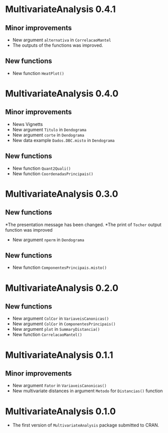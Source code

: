 # MultivariateAnalysis 0.4.1
## Minor improvements
* New argument `alternativa` in `CorrelacaoMantel`
* The outputs of the functions was improved.

## New functions
* New function `HeatPlot()`

# MultivariateAnalysis 0.4.0
## Minor improvements
* News Vignetts
* New argument `Titulo` in `Dendograma`
* New argument `corte` in `Dendograma`
* New data example `Dados.DBC.misto` in `Dendograma`

## New functions
* New function `Quant2Quali()`
* New function `CoordenadasPrincipais()`


# MultivariateAnalysis 0.3.0
## New functions
*The presentation message has been changed. 
*The print of `Tocher` output function was improved
* New argument `nperm` in `Dendograma`

## New functions
* New function `ComponentesPrincipais.misto()`



# MultivariateAnalysis 0.2.0
## New functions
* New argument `ColCor` in `VariaveisCanonicas()`
* New argument `ColCor` in `ComponentesPrincipais()`
* New argument `plot` in `SummaryDistancia()`
* New function `CorrelacaoMantel()`

# MultivariateAnalysis 0.1.1
## Minor improvements
* New argument `Fator` in `VariaveisCanonicas()`
* New multivariate distances in argument `Metodo` for `Distancias()` function

# MultivariateAnalysis 0.1.0
* The first version of `MultivariateAnalysis` package submitted to CRAN.
